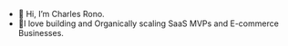 - 👋 Hi, I’m Charles Rono.
- 🌱I love building and Organically scaling SaaS MVPs and E-commerce Businesses.
